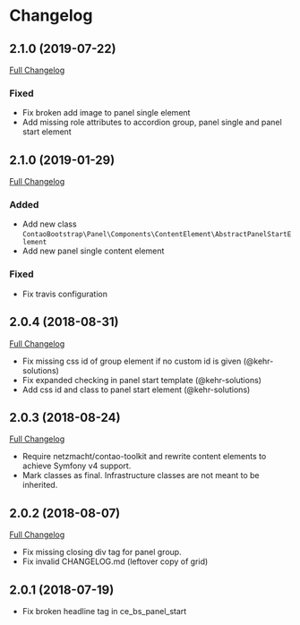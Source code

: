 
Changelog
=========

2.1.0 (2019-07-22)
------------------

[Full Changelog](https://github.com/contao-bootstrap/panel/compare/2.1.0...2.1.1)

### Fixed

 - Fix broken add image to panel single element
 - Add missing role attributes to accordion group, panel single and panel start element

2.1.0 (2019-01-29)
------------------

[Full Changelog](https://github.com/contao-bootstrap/panel/compare/2.0.4...2.1.0)

### Added

 - Add new class `ContaoBootstrap\Panel\Components\ContentElement\AbstractPanelStartElement`
 - Add new panel single content element
 
### Fixed

 - Fix travis configuration

2.0.4 (2018-08-31)
------------------

[Full Changelog](https://github.com/contao-bootstrap/panel/compare/2.0.3...2.0.4)

 - Fix missing css id of group element if no custom id is given (@kehr-solutions)
 - Fix expanded checking in panel start template (@kehr-solutions)
 - Add css id and class to panel start element (@kehr-solutions)

2.0.3 (2018-08-24)
------------------

[Full Changelog](https://github.com/contao-bootstrap/panel/compare/2.0.2...2.0.3)

 - Require netzmacht/contao-toolkit and rewrite content elements to achieve Symfony v4 support.
 - Mark classes as final. Infrastructure classes are not meant to be inherited.

2.0.2 (2018-08-07)
------------------

[Full Changelog](https://github.com/contao-bootstrap/panel/compare/2.0.1...2.0.2)

 - Fix missing closing div tag for panel group.
 - Fix invalid CHANGELOG.md (leftover copy of grid)

2.0.1 (2018-07-19)
------------------

 - Fix broken headline tag in ce_bs_panel_start
